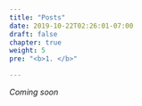 ```yaml
---
title: "Posts"
date: 2019-10-22T02:26:01-07:00
draft: false
chapter: true
weight: 5
pre: "<b>1. </b>"

---
```


_Coming soon_